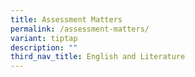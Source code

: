 ```yaml
---
title: Assessment Matters
permalink: /assessment-matters/
variant: tiptap
description: ""
third_nav_title: English and Literature
---
```

<p></p>